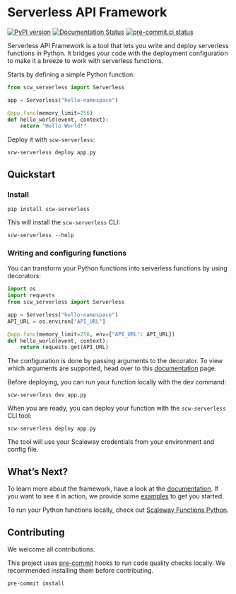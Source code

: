 # Serverless API Framework

[![PyPI version](https://badge.fury.io/py/scw-serverless.svg)](https://badge.fury.io/py/scw-serverless)
[![Documentation Status](https://readthedocs.org/projects/serverless-api-project/badge/?version=latest)](https://serverless-api-project.readthedocs.io/en/latest/?badge=latest)
[![pre-commit.ci status](https://results.pre-commit.ci/badge/github/scaleway/serverless-api-framework-python/main.svg)](https://results.pre-commit.ci/latest/github/scaleway/serverless-api-framework-python/main)

Serverless API Framework is a tool that lets you write and deploy serverless functions in Python.
It bridges your code with the deployment configuration to make it a breeze to work with serverless functions.

Starts by defining a simple Python function:

```python
from scw_serverless import Serverless

app = Serverless("hello-namespace")

@app.func(memory_limit=256)
def hello_world(event, context):
    return "Hello World!"
```

Deploy it with `scw-serverless`:

```console
scw-serverless deploy app.py
```

## Quickstart

### Install

```console
pip install scw-serverless
```

This will install the `scw-serverless` CLI:

```console
scw-serverless --help
```

### Writing and configuring functions

You can transform your Python functions into serverless functions by using decorators:

```python
import os
import requests
from scw_serverless import Serverless

app = Serverless("hello-namespace")
API_URL = os.environ["API_URL"]

@app.func(memory_limit=256, env={"API_URL": API_URL})
def hello_world(event, context):
    return requests.get(API_URL)
```

The configuration is done by passing arguments to the decorator.
To view which arguments are supported, head over to this [documentation](https://serverless-api-framework-python.readthedocs.io/) page.

Before deploying, you can run your function locally with the dev command:

```console
scw-serverless dev app.py
```

When you are ready, you can deploy your function with the `scw-serverless` CLI tool:

```console
scw-serverless deploy app.py
```

The tool will use your Scaleway credentials from your environment and config file.

## What’s Next?

To learn more about the framework, have a look at the [documentation](https://serverless-api-project.readthedocs.io/).
If you want to see it in action, we provide some [examples](https://github.com/scaleway/serverless-api-framework-python-python/tree/main/examples) to get you started.

To run your Python functions locally, check out [Scaleway Functions Python](https://github.com/scaleway/serverless-functions-python).

## Contributing

We welcome all contributions.

This project uses [pre-commit](https://pre-commit.com/) hooks to run code quality checks locally. We recommended installing them before contributing.

```console
pre-commit install
```
